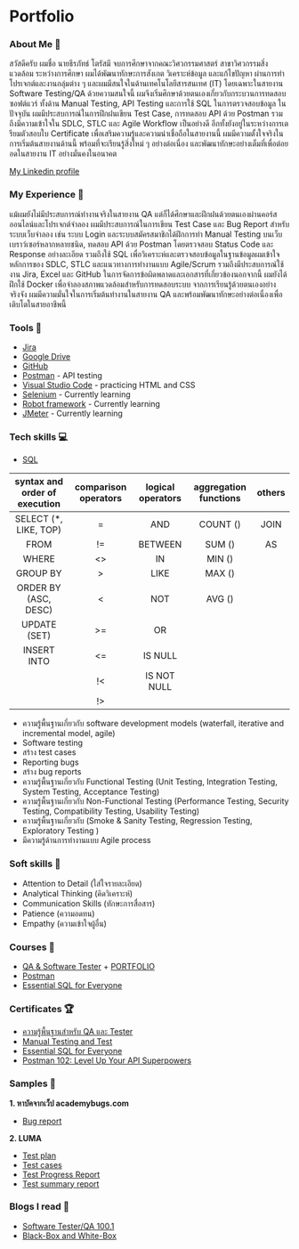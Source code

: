 # Portfolio

### About Me 👋
สวัสดีครับ ผมชื่อ นายธีรภัทธ์ โตรัสมี
จบการศึกษาจากคณะวิศวกรรมศาสตร์ สาขาวิศวกรรมสิ่งแวดล้อม
ระหว่างการศึกษา ผมได้พัฒนาทักษะการสังเกต วิเคราะห์ข้อมูล และแก้ไขปัญหา ผ่านการทำโปรเจกต์และงานกลุ่มต่าง ๆ และผมมีสนใจในด้านเทคโนโลยีสารสนเทศ (IT) โดยเฉพาะในสายงาน Software Testing/QA
ด้วยความสนใจนี้ ผมจึงเริ่มศึกษาด้วยตนเองเกี่ยวกับกระบวนการทดสอบซอฟต์แวร์ ทั้งด้าน Manual Testing, API Testing และการใช้ SQL ในการตรวจสอบข้อมูล
ในปัจจุบัน ผมมีประสบการณ์ในการฝึกฝนเขียน Test Case, การทดสอบ API ด้วย Postman รวมถึงมีความเข้าใจใน SDLC, STLC และ Agile Workflow เป็นอย่างดี อีกทั้งยังอยู่ในระหว่างการเตรียมตัวสอบใบ Certificate เพื่อเสริมความรู้และความน่าเชื่อถือในสายงานนี้
ผมมีความตั้งใจจริงในการเริ่มต้นสายงานด้านนี้ พร้อมที่จะเรียนรู้สิ่งใหม่ ๆ อย่างต่อเนื่อง และพัฒนาทักษะอย่างเต็มที่เพื่อต่อยอดในสายงาน IT อย่างมั่นคงในอนาคต

[My Linkedin profile](https://www.linkedin.com/in/teerapat-toratsamee-aba91636a/)

### My Experience 🏢
แม้ผมยังไม่มีประสบการณ์ทำงานจริงในสายงาน QA แต่ก็ได้ศึกษาและฝึกฝนด้วยตนเองผ่านคอร์สออนไลน์และโปรเจกต์จำลอง
ผมมีประสบการณ์ในการเขียน Test Case และ Bug Report สำหรับระบบเว็บจำลอง เช่น ระบบ Login และระบบสมัครสมาชิกได้ฝึกการทำ Manual Testing บนเว็บเบราว์เซอร์หลากหลายชนิด, ทดสอบ API ด้วย Postman โดยตรวจสอบ Status Code และ Response อย่างละเอียด รวมถึงใช้ SQL เพื่อวิเคราะห์และตรวจสอบข้อมูลในฐานข้อมูลผมเข้าใจหลักการของ SDLC, STLC และแนวทางการทำงานแบบ Agile/Scrum รวมถึงมีประสบการณ์ใช้งาน Jira, Excel และ GitHub ในการจัดการข้อผิดพลาดและเอกสารที่เกี่ยวข้องนอกจากนี้ ผมยังได้ฝึกใช้ Docker เพื่อจำลองสภาพแวดล้อมสำหรับการทดสอบระบบ
จากการเรียนรู้ด้วยตนเองอย่างจริงจัง ผมมีความมั่นใจในการเริ่มต้นทำงานในสายงาน QA และพร้อมพัฒนาทักษะอย่างต่อเนื่องเพื่อเติบโตในสายอาชีพนี้

### Tools 🔧
- [Jira](https://www.atlassian.com/pl/software/jira)
- [Google Drive](https://workspace.google.com/intl/pl_pl/products/drive/)
- [GitHub](https://github.com/)
- [Postman](https://www.postman.com/) - API testing
- [Visual Studio Code](https://code.visualstudio.com/) - practicing HTML and CSS
- [Selenium](https://www.selenium.dev/) - Currently learning
- [Robot framework](https://robotframework.org/) - Currently learning
- [JMeter](https://jmeter.apache.org/) - Currently learning

### Tech skills 💻
- [SQL](https://support.microsoft.com/pl-pl/topic/j%C4%99zyk-access-sql-podstawowe-poj%C4%99cia-s%C5%82ownictwo-i-sk%C5%82adnia-444d0303-cde1-424e-9a74-e8dc3e460671)

| syntax and order of execution | comparison operators | logical operators | aggregation functions | others
|:-----------------------------:|:--------------------:|:-----------------:|:---------------------:|:-------:|
| SELECT (*, LIKE, TOP)         |          =           |    AND            |       COUNT ()        | JOIN    |
| FROM                          |         !=           |   BETWEEN         |        SUM ()         | AS      |
| WHERE                         |         <>           |    IN             |        MIN ()         |         |
| GROUP BY                      |          >           |    LIKE           |        MAX ()         |         |
| ORDER BY (ASC, DESC)          |          <           |    NOT            |        AVG ()         |         |
| UPDATE (SET)                  |         >=           |    OR             |                       |         |
| INSERT INTO                   |         <=           |    IS NULL        |                       |         |
|                               |         !<           |    IS NOT NULL    |                       |         |
|                               |         !>           |                   |                       |         |

* ความรู้พื้นฐานเกี่ยวกับ software development models (waterfall, iterative and incremental model, agile)
* Software testing
* สร้าง test cases
* Reporting bugs
* สร้าง bug reports
* ความรู้พื้นฐานเกี่ยวกับ Functional Testing (Unit Testing, Integration Testing, System Testing, Acceptance Testing)
* ความรู้พื้นฐานเกี่ยวกับ Non-Functional Testing (Performance Testing, Security Testing, Compatibility Testing, Usability Testing)
* ความรู้พื้นฐานเกี่ยวกับ (Smoke & Sanity Testing, Regression Testing, Exploratory Testing )
* มีความรู้ด้านการทำงานแบบ Agile process

### Soft skills 📁
* Attention to Detail (ใส่ใจรายละเอียด)
* Analytical Thinking (คิดวิเคราะห์)
* Communication Skills (ทักษะการสื่อสาร)
* Patience (ความอดทน)
* Empathy (ความเข้าใจผู้อื่น)

### Courses 📓
* [QA & Software Tester](https://futureskill.co/learning-path/detail/515) + [PORTFOLIO](https://github.com/teerapatford46/QA_Course.git)
* [Postman](https://school.borntodev.com/course/essential-sql-for-everyone)
* [Essential SQL for Everyone](https://school.borntodev.com/course/essential-sql-for-everyone)

### Certificates 🏆
* [ความรู้พื้นฐานสำหรับ QA และ Tester](https://app.futureskill.co/api/certificate?courseId=711&userId=251204)
* [Manual Testing and Test](https://app.futureskill.co/api/certificate?courseId=712&userId=251204)
* [Essential SQL for Everyone](https://school.borntodev.com/certificate/COsto74f8FCB)
* [Postman 102: Level Up Your API Superpowers](https://school.borntodev.com/certificate/xvfeYoxzAAVa)

### Samples 🔬
**1. หาบัคจากเว็ป academybugs.com**
* [Bug report](https://docs.google.com/spreadsheets/d/1Gq_3hQ2DsvLRgKprU6Av8k2aAmb7un4qJyQY_10gs1A/edit?usp=sharing)

**2. LUMA**
* [Test plan](https://drive.google.com/file/d/1yImqWHJovWGgs37Ta_oLZXMg2QETSiJZ/view?usp=sharing)
* [Test cases](https://docs.google.com/spreadsheets/d/1IbZvEvj4IO4au9Xi_5YEV1Z-PxAGlWEK6dCY0LU5L3c/edit?usp=sharing)
* [Test Progress Report](https://docs.google.com/spreadsheets/d/1QCCFVQXGNm9b95_IYrk0X8DVU4F4J1WR_OehPanmmK0/edit?usp=sharing)
* [Test summary report](https://drive.google.com/file/d/1IojqsdrEHhwSNLuwN-z7CkYR99jjud9R/view?usp=sharing)

### Blogs I read 📰
* [Software Tester/QA 100.1](https://medium.com/doppiotech/software-tester-qa-100-1-cd076d065907)
* [Black-Box and White-Box](https://medium.com/kbtg-life/%E0%B9%80%E0%B8%97%E0%B8%84%E0%B8%99%E0%B8%B4%E0%B8%84%E0%B8%81%E0%B8%B2%E0%B8%A3%E0%B8%AD%E0%B8%AD%E0%B8%81%E0%B9%81%E0%B8%9A%E0%B8%9A-test-case-%E0%B8%94%E0%B9%89%E0%B8%A7%E0%B8%A2-black-box-%E0%B9%81%E0%B8%A5%E0%B8%B0-white-box-techniques-9978d1387e1)



